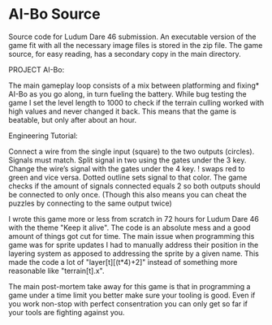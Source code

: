 # AI-Bo Source
Source code for Ludum Dare 46 submission. An executable version of the game fit with all the necessary image files is stored in the zip file. The game source, for easy reading, has a secondary copy in the main directory.

PROJECT AI-Bo:

The main gameplay loop consists of a mix between platforming and fixing* AI-Bo as you go along, in turn fueling the battery.
While bug testing the game I set the level length to 1000 to check if the terrain culling worked with high values and never changed it back. This means that the game is beatable, but only after about an hour.

Engineering Tutorial:

Connect a wire from the single input (square) to the two outputs (circles). Signals must match. Split signal in two using the gates under the 3 key. Change the wire’s signal with the gates under the 4 key. ! swaps red to green and vice versa. Dotted outline sets signal to that color. The game checks if the amount of signals connected equals 2 so both outputs should be connected to only once. (Though this also means you can cheat the puzzles by connecting to the same output twice)

I wrote this game more or less from scratch in 72 hours for Ludum Dare 46 with the theme "Keep it alive".
The code is an absolute mess and a good amount of things got cut for time. 
The main issue when programming this game was for sprite updates I had to manually address their position in the layering system as apposed to addressing the sprite by a given name. This made the code a lot of "layer[t][(t*4)+2]" instead of something more reasonable like "terrain[t].x".

The main post-mortem take away for this game is that in programming a game under a time limit you better make sure your tooling is good. Even if you work non-stop with perfect consentration you can only get so far if your tools are fighting against you.
